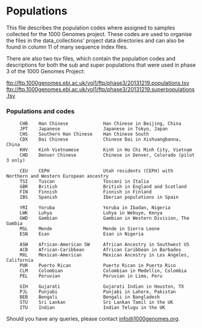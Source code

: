 # Populations

This file describes the population codes where assigned to samples collected for the 1000 Genomes project. These codes are used to organise the files in the data_collections' project data directories and can also be found in column 11 of many sequence index files.

There are also two tsv files, which contain the population codes and descriptions for both the sub and super populations that were used in phase 3 of the 1000 Genomes Project:

ftp://ftp.1000genomes.ebi.ac.uk/vol1/ftp/phase3/20131219.populations.tsv
ftp://ftp.1000genomes.ebi.ac.uk/vol1/ftp/phase3/20131219.superpopulations.tsv

### Populations and codes

         CHB	Han Chinese             Han Chinese in Beijing, China
         JPT	Japanese                Japanese in Tokyo, Japan
         CHS	Southern Han Chinese    Han Chinese South
         CDX	Dai Chinese             Chinese Dai in Xishuangbanna, China
         KHV	Kinh Vietnamese         Kinh in Ho Chi Minh City, Vietnam
         CHD	Denver Chinese          Chinese in Denver, Colorado (pilot 3 only)
	
         CEU	CEPH                    Utah residents (CEPH) with Northern and Western European ancestry 
         TSI	Tuscan                  Toscani in Italia 
         GBR	British                 British in England and Scotland 
         FIN	Finnish                 Finnish in Finland 
         IBS	Spanish                 Iberian populations in Spain 
	
         YRI	Yoruba                  Yoruba in Ibadan, Nigeria
         LWK	Luhya                   Luhya in Webuye, Kenya
         GWD	Gambian                 Gambian in Western Division, The Gambia 
         MSL	Mende                   Mende in Sierra Leone
         ESN	Esan                    Esan in Nigeria
	
         ASW	African-American SW     African Ancestry in Southwest US  
         ACB	African-Caribbean       African Caribbean in Barbados
         MXL	Mexican-American        Mexican Ancestry in Los Angeles, California
         PUR	Puerto Rican            Puerto Rican in Puerto Rico
         CLM	Colombian               Colombian in Medellin, Colombia
         PEL	Peruvian                Peruvian in Lima, Peru

         GIH	Gujarati                Gujarati Indian in Houston, TX
         PJL	Punjabi                 Punjabi in Lahore, Pakistan
         BEB	Bengali                 Bengali in Bangladesh
         STU	Sri Lankan              Sri Lankan Tamil in the UK
         ITU	Indian                  Indian Telugu in the UK

Should you have any queries, please contact info@1000genomes.org.
